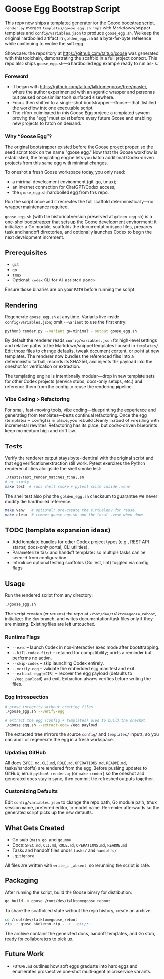 # Goose Egg Bootstrap Script

This repo now ships a templated generator for the Goose bootstrap script. `render.py` merges `templates/goose_egg.sh.tmpl` with Markdown/snippet templates and `config/variables.json` to produce `goose_egg.sh`. We keep the original hardboiled artifact in `golden_egg.sh` as a byte-for-byte reference while continuing to evolve the soft egg.

Showcase: the repository at <https://github.com/taituo/goose> was generated with this toolchain, demonstrating the scaffold in a full project context. This repo also ships `goose_egg.sh`—a hardboiled egg example ready to run as-is.

### Foreword
- It began with <https://github.com/taituo/talktomegoose/tree/master>, where the author experimented with an agentic wrapper and personas but paused once similar tools surfaced elsewhere.
- Focus then shifted to a single-shot bootstrapper—Goose—that distilled the workflow into one executable script.
- The effort culminated in this Goose Egg project: a templated system proving the "egg" must exist before every future Goose and enabling new projects to hatch on demand.

### Why “Goose Egg”?
The original bootstrapper existed before the Goose project proper, so the seed script took on the name "goose egg." Now that the Goose workflow is established, the templating engine lets you hatch additional Codex-driven projects from this same egg with minimal changes.

To oneshot a fresh Goose workspace today, you only need:
- a minimal development environment (git, go, tmux);
- an internet connection for ChatGPT/Codex access;
- the `goose_egg.sh` hardboiled egg from this repo.

Run the script once and it recreates the full scaffold deterministically—no wrapper maintenance required.

`goose_egg.sh` (with the historical version preserved at `golden_egg.sh`) is a one-shot bootstrapper that sets up the Goose development environment: it initializes a Go module, scaffolds the documentation/spec files, prepares task and handoff directories, and optionally launches Codex to begin the next development increment.

## Prerequisites
- `git`
- `go`
- `tmux`
- Optional: `codex` CLI for AI-assisted panes

Ensure those binaries are on your `PATH` before running the script.

## Rendering
Regenerate `goose_egg.sh` at any time. Variants live inside `config/variables.json`; omit `--variant` to use the first entry:

```bash
python3 render.py --variant go-minimal --output goose_egg.sh
```

By default the renderer reads `config/variables.json` for high-level settings and relative paths to the Markdown/snippet templates housed in `templates/`. Edit those files to change defaults, tweak document content, or point at new templates. The renderer now bundles the referenced files into a deterministic tarball, records its SHA256, and injects the payload into the oneshot for verification or extraction.

The templating engine is intentionally modular—drop in new template sets for other Codex projects (service stubs, docs-only setups, etc.) and reference them from the config to reuse the rendering pipeline.

### Vibe Coding > Refactoring
For small, fast-moving tools, vibe coding—blueprinting the experience and generating from templates—beats continual refactoring. Once the egg (templates + config) is in place, you rebuild cleanly instead of wrestling with incremental rewrites. Refactoring has its place, but codex-driven blueprints keep momentum high and drift low.

## Tests
Verify the renderer output stays byte-identical with the original script and that egg verification/extraction still work. Pytest exercises the Python renderer utilities alongside the shell smoke test:

```bash
./tests/test_render_matches_final.sh
# or simply
make test  # runs shell smoke + pytest suite inside .venv
```

The shell test also pins the `golden_egg.sh` checksum to guarantee we never modify the hardboiled reference.

```bash
make venv   # optional: pre-create the virtualenv for reuse
make clean  # remove goose_egg.sh and the local .venv when done
```

## TODO (template expansion ideas)
- Add template bundles for other Codex project types (e.g., REST API starter, docs-only portal, CLI utilities).
- Parameterize task and handoff templates so multiple tasks can be seeded from configuration.
- Introduce optional testing scaffolds (Go test, lint) toggled via config flags.

## Usage
Run the rendered script from any directory:

```bash
./goose_egg.sh
```

The script creates (or reuses) the repo at `/root/dev/talktomegoose_reboot`, initializes the `dev` branch, and writes documentation/task files only if they are missing. Existing files are left untouched.

### Runtime Flags
- `--exec` – launch Codex in non-interactive exec mode after bootstrapping.
- `--kill-codex-first` – retained for compatibility; prints a reminder but performs no action.
- `--skip-codex` – skip launching Codex entirely.
- `--verify-egg` – validate the embedded egg manifest and exit.
- `--extract-egg[=DIR]` – recover the egg payload (defaults to `./egg_payload`) and exit. Extraction always verifies before writing the files.

### Egg Introspection
```bash
# prove integrity without creating files
./goose_egg.sh --verify-egg

# extract the egg (config + templates) used to build the oneshot
./goose_egg.sh --extract-egg=./egg_payload
```

The extracted tree mirrors the source `config/` and `templates/` inputs, so you can audit or regenerate the egg in a fresh workspace.

### Updating GitHub
All docs (`SPEC.md`, `CLI.md`, `ROLE.md`, `OPERATIONS.md`, `README.md`, tasks/handoffs) are rendered from the egg. Before pushing updates to GitHub, rerun `python3 render.py` (or `make render`) so the oneshot and generated docs stay in sync, then commit the refreshed outputs together.

### Customizing Defaults
Edit `config/variables.json` to change the repo path, Go module path, tmux session name, preferred editor, or model name. Re-render afterwards so the generated script picks up the new defaults.

## What Gets Created
- Go stub (`main.go`) and `go.mod`
- Docs: `SPEC.md`, `CLI.md`, `ROLE.md`, `OPERATIONS.md`, `README.md`
- Tasks and handoff files under `tasks/` and `handoffs/`
- `.gitignore`

All files are written with `write_if_absent`, so rerunning the script is safe.

## Packaging
After running the script, build the Goose binary for distribution:

```bash
go build -o goose /root/dev/talktomegoose_reboot
```

To share the scaffolded state without the repo history, create an archive:

```bash
cd /root/dev/talktomegoose_reboot
zip -r goose_skeleton.zip . -x '.git/*'
```

The archive contains the generated docs, handoff templates, and Go stub, ready for collaborators to pick up.

## Future Work
- `FUTURE.md` outlines how soft eggs graduate into hard eggs and enumerates prospective one-shot multi-agent microservice variants.
